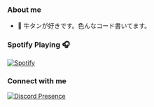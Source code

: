 ### About me
* 💞 牛タンが好きです。色んなコード書いてます。

### Spotify Playing 🎧

[![Spotify](https://spotify-readme-five-omega.vercel.app/api/spotify)](https://open.spotify.com/user/hyperbone)

### Connect with me

[![Discord Presence](https://lanyard.cnrad.dev/api/237898785483653121?theme=light&bg=dfbae0&borderRadius=30px)](https://discord.com/users/237898785483653121)
